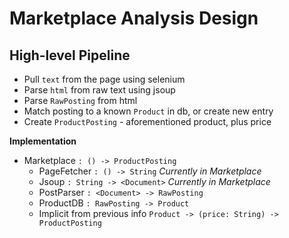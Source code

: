 # Marketplace Analysis Design

## High-level Pipeline

- Pull `text` from the page using selenium
- Parse `html` from raw text using jsoup
- Parse `RawPosting` from html
- Match posting to a known `Product` in db, or create new entry
- Create `ProductPosting` - aforementioned product, plus price

**Implementation**

- Marketplace  `: () -> ProductPosting`
  - PageFetcher `: () -> String` *Currently in Marketplace*
  - Jsoup      `: String -> <Document>` *Currently in Marketplace*
  - PostParser `: <Document> -> RawPosting`
  - ProductDB  `: RawPosting -> Product`
  - Implicit from previous info `Product -> (price: String) -> ProductPosting`